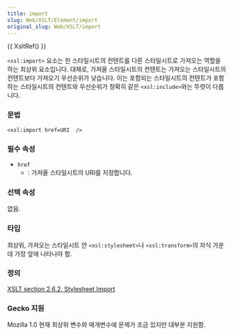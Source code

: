 ```yaml
---
title: import
slug: Web/XSLT/Element/import
original_slug: Web/XSLT/import
---
```


{{ XsltRef() }}

`<xsl:import>` 요소는 한 스타일시트의 컨텐트를 다른 스타일시트로 가져오는 역할을 하는 최상위 요소입니다. 대체로, 가져올 스타일시트의 컨텐트는 가져오는 스타일시트의 컨텐트보다 가져오기 우선순위가 낮습니다. 이는 포함되는 스타일시트의 컨텐트가 포함하는 스타일시트의 컨텐트와 우선순위가 정확히 같은 `<xsl:include>`와는 뚜렷이 다릅니다.

### 문법

```
<xsl:import href=URI  />
```

### 필수 속성

- `href`
  - : 가져올 스타일시트의 URI를 지정합니다.

### 선택 속성

없음.

### 타입

최상위, 가져오는 스타일시트 안 `<xsl:stylesheet>`나 `<xsl:transform>`의 자식 가운데 가장 앞에 나타나야 함.

### 정의

[XSLT section 2.6.2, Stylesheet Import](http://www.w3.org/TR/xslt#import)

### Gecko 지원

Mozilla 1.0 현재 최상위 변수와 매개변수에 문제가 조금 있지만 대부분 지원함.
